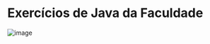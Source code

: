 # Exercícios de Java da Faculdade
![image](https://github.com/user-attachments/assets/af42451e-3898-4c26-bb71-a804271592c3)
